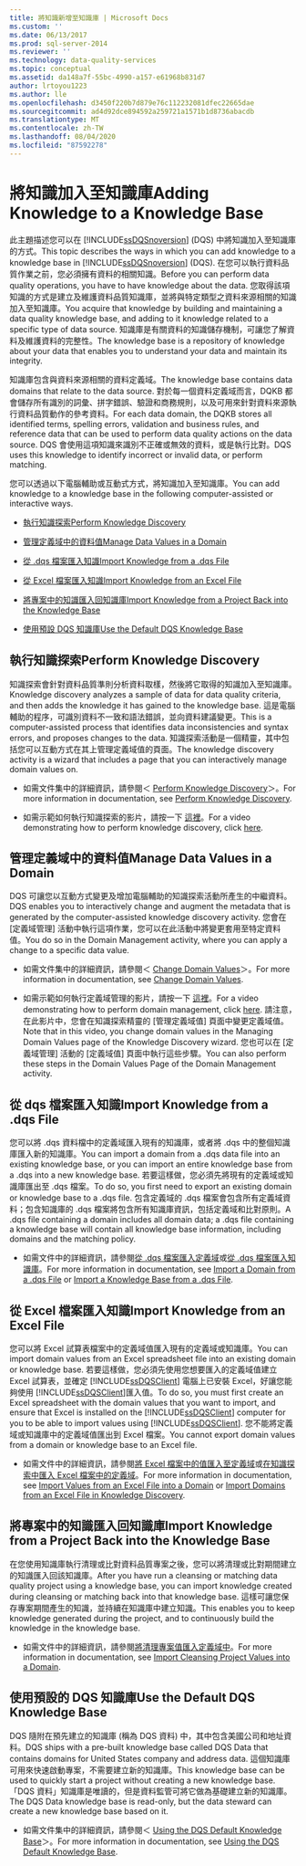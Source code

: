 ```yaml
---
title: 將知識新增至知識庫 | Microsoft Docs
ms.custom: ''
ms.date: 06/13/2017
ms.prod: sql-server-2014
ms.reviewer: ''
ms.technology: data-quality-services
ms.topic: conceptual
ms.assetid: da148a7f-55bc-4990-a157-e61968b831d7
author: lrtoyou1223
ms.author: lle
ms.openlocfilehash: d3450f220b7d879e76c112232081dfec22665dae
ms.sourcegitcommit: ad4d92dce894592a259721a1571b1d8736abacdb
ms.translationtype: MT
ms.contentlocale: zh-TW
ms.lasthandoff: 08/04/2020
ms.locfileid: "87592278"
---
```

# <a name="adding-knowledge-to-a-knowledge-base"></a><span data-ttu-id="a1804-102">將知識加入至知識庫</span><span class="sxs-lookup"><span data-stu-id="a1804-102">Adding Knowledge to a Knowledge Base</span></span>
  <span data-ttu-id="a1804-103">此主題描述您可以在 [!INCLUDE[ssDQSnoversion](../includes/ssdqsnoversion-md.md)] (DQS) 中將知識加入至知識庫的方式。</span><span class="sxs-lookup"><span data-stu-id="a1804-103">This topic describes the ways in which you can add knowledge to a knowledge base in [!INCLUDE[ssDQSnoversion](../includes/ssdqsnoversion-md.md)] (DQS).</span></span> <span data-ttu-id="a1804-104">在您可以執行資料品質作業之前，您必須擁有資料的相關知識。</span><span class="sxs-lookup"><span data-stu-id="a1804-104">Before you can perform data quality operations, you have to have knowledge about the data.</span></span> <span data-ttu-id="a1804-105">您取得該項知識的方式是建立及維護資料品質知識庫，並將與特定類型之資料來源相關的知識加入至知識庫。</span><span class="sxs-lookup"><span data-stu-id="a1804-105">You acquire that knowledge by building and maintaining a data quality knowledge base, and adding to it knowledge related to a specific type of data source.</span></span> <span data-ttu-id="a1804-106">知識庫是有關資料的知識儲存機制，可讓您了解資料及維護資料的完整性。</span><span class="sxs-lookup"><span data-stu-id="a1804-106">The knowledge base is a repository of knowledge about your data that enables you to understand your data and maintain its integrity.</span></span>  
  
 <span data-ttu-id="a1804-107">知識庫包含與資料來源相關的資料定義域。</span><span class="sxs-lookup"><span data-stu-id="a1804-107">The knowledge base contains data domains that relate to the data source.</span></span> <span data-ttu-id="a1804-108">對於每一個資料定義域而言，DQKB 都會儲存所有識別的詞彙、拼字錯誤、驗證和商務規則，以及可用來針對資料來源執行資料品質動作的參考資料。</span><span class="sxs-lookup"><span data-stu-id="a1804-108">For each data domain, the DQKB stores all identified terms, spelling errors, validation and business rules, and reference data that can be used to perform data quality actions on the data source.</span></span> <span data-ttu-id="a1804-109">DQS 會使用這項知識來識別不正確或無效的資料，或是執行比對。</span><span class="sxs-lookup"><span data-stu-id="a1804-109">DQS uses this knowledge to identify incorrect or invalid data, or perform matching.</span></span>  
  
 <span data-ttu-id="a1804-110">您可以透過以下電腦輔助或互動式方式，將知識加入至知識庫。</span><span class="sxs-lookup"><span data-stu-id="a1804-110">You can add knowledge to a knowledge base in the following computer-assisted or interactive ways.</span></span>  
  
-   [<span data-ttu-id="a1804-111">執行知識探索</span><span class="sxs-lookup"><span data-stu-id="a1804-111">Perform Knowledge Discovery</span></span>](#Discovery)  
  
-   [<span data-ttu-id="a1804-112">管理定義域中的資料值</span><span class="sxs-lookup"><span data-stu-id="a1804-112">Manage Data Values in a Domain</span></span>](#ManageDomain)  
  
-   [<span data-ttu-id="a1804-113">從 .dqs 檔案匯入知識</span><span class="sxs-lookup"><span data-stu-id="a1804-113">Import Knowledge from a .dqs File</span></span>](#DQSFile)  
  
-   [<span data-ttu-id="a1804-114">從 Excel 檔案匯入知識</span><span class="sxs-lookup"><span data-stu-id="a1804-114">Import Knowledge from an Excel File</span></span>](#Excel)  
  
-   [<span data-ttu-id="a1804-115">將專案中的知識匯入回知識庫</span><span class="sxs-lookup"><span data-stu-id="a1804-115">Import Knowledge from a Project Back into the Knowledge Base</span></span>](#Project)  
  
-   [<span data-ttu-id="a1804-116">使用預設 DQS 知識庫</span><span class="sxs-lookup"><span data-stu-id="a1804-116">Use the Default DQS Knowledge Base</span></span>](#Default)  
  
##  <a name="perform-knowledge-discovery"></a><a name="Discovery"></a><span data-ttu-id="a1804-117">執行知識探索</span><span class="sxs-lookup"><span data-stu-id="a1804-117">Perform Knowledge Discovery</span></span>  
 <span data-ttu-id="a1804-118">知識探索會針對資料品質準則分析資料取樣，然後將它取得的知識加入至知識庫。</span><span class="sxs-lookup"><span data-stu-id="a1804-118">Knowledge discovery analyzes a sample of data for data quality criteria, and then adds the knowledge it has gained to the knowledge base.</span></span> <span data-ttu-id="a1804-119">這是電腦輔助的程序，可識別資料不一致和語法錯誤，並向資料建議變更。</span><span class="sxs-lookup"><span data-stu-id="a1804-119">This is a computer-assisted process that identifies data inconsistencies and syntax errors, and proposes changes to the data.</span></span> <span data-ttu-id="a1804-120">知識探索活動是一個精靈，其中包括您可以互動方式在其上管理定義域值的頁面。</span><span class="sxs-lookup"><span data-stu-id="a1804-120">The knowledge discovery activity is a wizard that includes a page that you can interactively manage domain values on.</span></span>  
  
-   <span data-ttu-id="a1804-121">如需文件集中的詳細資訊，請參閱＜ [Perform Knowledge Discovery](../../2014/data-quality-services/perform-knowledge-discovery.md)＞。</span><span class="sxs-lookup"><span data-stu-id="a1804-121">For more information in documentation, see [Perform Knowledge Discovery](../../2014/data-quality-services/perform-knowledge-discovery.md).</span></span>  
  
-   <span data-ttu-id="a1804-122">如需示範如何執行知識探索的影片，請按一下 [這裡](https://msdn.microsoft.com/sqlserver/hh323825.aspx)。</span><span class="sxs-lookup"><span data-stu-id="a1804-122">For a video demonstrating how to perform knowledge discovery, click [here](https://msdn.microsoft.com/sqlserver/hh323825.aspx).</span></span>  
  
##  <a name="manage-data-values-in-a-domain"></a><a name="ManageDomain"></a><span data-ttu-id="a1804-123">管理定義域中的資料值</span><span class="sxs-lookup"><span data-stu-id="a1804-123">Manage Data Values in a Domain</span></span>  
 <span data-ttu-id="a1804-124">DQS 可讓您以互動方式變更及增加電腦輔助的知識探索活動所產生的中繼資料。</span><span class="sxs-lookup"><span data-stu-id="a1804-124">DQS enables you to interactively change and augment the metadata that is generated by the computer-assisted knowledge discovery activity.</span></span> <span data-ttu-id="a1804-125">您會在 [定義域管理] 活動中執行這項作業，您可以在此活動中將變更套用至特定資料值。</span><span class="sxs-lookup"><span data-stu-id="a1804-125">You do so in the Domain Management activity, where you can apply a change to a specific data value.</span></span>  
  
-   <span data-ttu-id="a1804-126">如需文件集中的詳細資訊，請參閱＜ [Change Domain Values](../../2014/data-quality-services/change-domain-values.md)＞。</span><span class="sxs-lookup"><span data-stu-id="a1804-126">For more information in documentation, see [Change Domain Values](../../2014/data-quality-services/change-domain-values.md).</span></span>  
  
-   <span data-ttu-id="a1804-127">如需示範如何執行定義域管理的影片，請按一下 [這裡](https://msdn.microsoft.com/sqlserver/hh323825.aspx)。</span><span class="sxs-lookup"><span data-stu-id="a1804-127">For a video demonstrating how to perform domain management, click [here](https://msdn.microsoft.com/sqlserver/hh323825.aspx).</span></span> <span data-ttu-id="a1804-128">請注意，在此影片中，您會在知識探索精靈的 [管理定義域值] 頁面中變更定義域值。</span><span class="sxs-lookup"><span data-stu-id="a1804-128">Note that in this video, you change domain values in the Managing Domain Values page of the Knowledge Discovery wizard.</span></span> <span data-ttu-id="a1804-129">您也可以在 [定義域管理] 活動的 [定義域值] 頁面中執行這些步驟。</span><span class="sxs-lookup"><span data-stu-id="a1804-129">You can also perform these steps in the Domain Values Page of the Domain Management activity.</span></span>  
  
##  <a name="import-knowledge-from-a-dqs-file"></a><a name="DQSFile"></a><span data-ttu-id="a1804-130">從 dqs 檔案匯入知識</span><span class="sxs-lookup"><span data-stu-id="a1804-130">Import Knowledge from a .dqs File</span></span>  
 <span data-ttu-id="a1804-131">您可以將 .dqs 資料檔中的定義域匯入現有的知識庫，或者將 .dqs 中的整個知識庫匯入新的知識庫。</span><span class="sxs-lookup"><span data-stu-id="a1804-131">You can import a domain from a .dqs data file into an existing knowledge base, or you can import an entire knowledge base from a .dqs into a new knowledge base.</span></span> <span data-ttu-id="a1804-132">若要這樣做，您必須先將現有的定義域或知識庫匯出至 .dqs 檔案。</span><span class="sxs-lookup"><span data-stu-id="a1804-132">To do so, you first need to export an existing domain or knowledge base to a .dqs file.</span></span> <span data-ttu-id="a1804-133">包含定義域的 .dqs 檔案會包含所有定義域資料；包含知識庫的 .dqs 檔案將包含所有知識庫資訊，包括定義域和比對原則。</span><span class="sxs-lookup"><span data-stu-id="a1804-133">A .dqs file containing a domain includes all domain data; a .dqs file containing a knowledge base will contain all knowledge base information, including domains and the matching policy.</span></span>  
  
-   <span data-ttu-id="a1804-134">如需文件中的詳細資訊，請參閱[從 .dqs 檔案匯入定義域](../../2014/data-quality-services/import-a-domain-from-a-dqs-file.md)或[從 .dqs 檔案匯入知識庫](../../2014/data-quality-services/import-a-knowledge-base-from-a-dqs-file.md)。</span><span class="sxs-lookup"><span data-stu-id="a1804-134">For more information in documentation, see [Import a Domain from a .dqs File](../../2014/data-quality-services/import-a-domain-from-a-dqs-file.md) or [Import a Knowledge Base from a .dqs File](../../2014/data-quality-services/import-a-knowledge-base-from-a-dqs-file.md).</span></span>  
  
##  <a name="import-knowledge-from-an-excel-file"></a><a name="Excel"></a><span data-ttu-id="a1804-135">從 Excel 檔案匯入知識</span><span class="sxs-lookup"><span data-stu-id="a1804-135">Import Knowledge from an Excel File</span></span>  
 <span data-ttu-id="a1804-136">您可以將 Excel 試算表檔案中的定義域值匯入現有的定義域或知識庫。</span><span class="sxs-lookup"><span data-stu-id="a1804-136">You can import domain values from an Excel spreadsheet file into an existing domain or knowledge base.</span></span> <span data-ttu-id="a1804-137">若要這樣做，您必須先使用您想要匯入的定義域值建立 Excel 試算表，並確定 [!INCLUDE[ssDQSClient](../includes/ssdqsclient-md.md)] 電腦上已安裝 Excel，好讓您能夠使用 [!INCLUDE[ssDQSClient](../includes/ssdqsclient-md.md)]匯入值。</span><span class="sxs-lookup"><span data-stu-id="a1804-137">To do so, you must first create an Excel spreadsheet with the domain values that you want to import, and ensure that Excel is installed on the [!INCLUDE[ssDQSClient](../includes/ssdqsclient-md.md)] computer for you to be able to import values using [!INCLUDE[ssDQSClient](../includes/ssdqsclient-md.md)].</span></span> <span data-ttu-id="a1804-138">您不能將定義域或知識庫中的定義域值匯出到 Excel 檔案。</span><span class="sxs-lookup"><span data-stu-id="a1804-138">You cannot export domain values from a domain or knowledge base to an Excel file.</span></span>  
  
-   <span data-ttu-id="a1804-139">如需文件中的詳細資訊，請參閱[將 Excel 檔案中的值匯入至定義域](../../2014/data-quality-services/import-values-from-an-excel-file-into-a-domain.md)或[在知識探索中匯入 Excel 檔案中的定義域](../../2014/data-quality-services/import-domains-from-an-excel-file-in-knowledge-discovery.md)。</span><span class="sxs-lookup"><span data-stu-id="a1804-139">For more information in documentation, see [Import Values from an Excel File into a Domain](../../2014/data-quality-services/import-values-from-an-excel-file-into-a-domain.md) or [Import Domains from an Excel File in Knowledge Discovery](../../2014/data-quality-services/import-domains-from-an-excel-file-in-knowledge-discovery.md).</span></span>  
  
##  <a name="import-knowledge-from-a-project-back-into-the-knowledge-base"></a><a name="Project"></a><span data-ttu-id="a1804-140">將專案中的知識匯入回知識庫</span><span class="sxs-lookup"><span data-stu-id="a1804-140">Import Knowledge from a Project Back into the Knowledge Base</span></span>  
 <span data-ttu-id="a1804-141">在您使用知識庫執行清理或比對資料品質專案之後，您可以將清理或比對期間建立的知識匯入回該知識庫。</span><span class="sxs-lookup"><span data-stu-id="a1804-141">After you have run a cleansing or matching data quality project using a knowledge base, you can import knowledge created during cleansing or matching back into that knowledge base.</span></span> <span data-ttu-id="a1804-142">這樣可讓您保存專案期間產生的知識，並持續在知識庫中建立知識。</span><span class="sxs-lookup"><span data-stu-id="a1804-142">This enables you to keep knowledge generated during the project, and to continuously build the knowledge in the knowledge base.</span></span>  
  
-   <span data-ttu-id="a1804-143">如需文件中的詳細資訊，請參閱[將清理專案值匯入定義域中](../../2014/data-quality-services/import-cleansing-project-values-into-a-domain.md)。</span><span class="sxs-lookup"><span data-stu-id="a1804-143">For more information in documentation, see [Import Cleansing Project Values into a Domain](../../2014/data-quality-services/import-cleansing-project-values-into-a-domain.md).</span></span>  
  
##  <a name="use-the-default-dqs-knowledge-base"></a><a name="Default"></a><span data-ttu-id="a1804-144">使用預設的 DQS 知識庫</span><span class="sxs-lookup"><span data-stu-id="a1804-144">Use the Default DQS Knowledge Base</span></span>  
 <span data-ttu-id="a1804-145">DQS 隨附在預先建立的知識庫 (稱為 DQS 資料) 中，其中包含美國公司和地址資料。</span><span class="sxs-lookup"><span data-stu-id="a1804-145">DQS ships with a pre-built knowledge base called DQS Data that contains domains for United States company and address data.</span></span> <span data-ttu-id="a1804-146">這個知識庫可用來快速啟動專案，不需要建立新的知識庫。</span><span class="sxs-lookup"><span data-stu-id="a1804-146">This knowledge base can be used to quickly start a project without creating a new knowledge base.</span></span> <span data-ttu-id="a1804-147">「DQS 資料」知識庫是唯讀的，但是資料監管可將它做為基礎建立新的知識庫。</span><span class="sxs-lookup"><span data-stu-id="a1804-147">The DQS Data knowledge base is read-only, but the data steward can create a new knowledge base based on it.</span></span>  
  
-   <span data-ttu-id="a1804-148">如需文件集中的詳細資訊，請參閱＜ [Using the DQS Default Knowledge Base](../../2014/data-quality-services/using-the-dqs-default-knowledge-base.md)＞。</span><span class="sxs-lookup"><span data-stu-id="a1804-148">For more information in documentation, see [Using the DQS Default Knowledge Base](../../2014/data-quality-services/using-the-dqs-default-knowledge-base.md).</span></span>  
  
  
